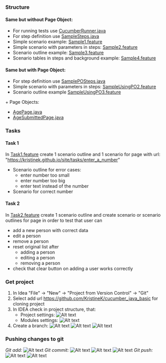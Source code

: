 ### Structure
#### Same but without Page Object:
* For running tests use [CucumberRunner.java](../master/src/test/java/runners/CucumberRunner.java)
* For step definition use [SampleSteps.java](../master/src/test/java/stepDefinitions/SampleSteps.java)
* Simple scenario example: [Sample1.feature](../master/src/test/resources/features/Sample1.feature)
* Simple scenario with parameters in steps: [Sample2.feature](../master/src/test/resources/features/Sample2.feature)
* Scenario outline example: [Sample3.feature](../master/src/test/resources/features/Sample3.feature)
* Scenario tables in steps and background example: [Sample4.feature](../master/src/test/resources/features/Sample4.feature)

#### Same but with Page Object:
* For step definition use [SamplePOSteps.java](../master/src/test/java/stepDefinitions/SamplePOSteps.java)
* Simple scenario with parameters in steps: [SampleUsingPO2.feature](../master/src/test/resources/features/SampleUsingPO2.feature)
* Scenario outline example [SampleUsingPO3.feature](../master/src/test/resources/features/SampleUsingPO3.feature)

\+ Page Objects:
* [AgePage.java](../master/src/test/java/pages_sample/AgePage.java)
* [AgeSubmittedPage.java](../master/src/test/java/pages_sample/AgeSubmittedPage.java)


### Tasks
#### Task 1
In [Task1.feature](../master/src/test/resources/features/Task1.feature) create 1 scenario outline and
1 scenario for page with url:
"https://kristinek.github.io/site/tasks/enter_a_number"
  * Scenario outline for error cases:
      * enter number too small
      * enter number too big
      * enter text instead of the number
  * Scenario for correct number
  
#### Task 2
In [Task2.feature](../master/src/test/resources/features/Task2.feature) create 1 scenario outline and
create scenario or scenario outlines for page
in order to test that user can
  * add a new person with correct data
  * edit a person
  * remove a person
  * reset original list after
      * adding a person
      * editing a person
      * removing a person
  * check that clear button on adding a user works correctly
  
  ### Get project 
  1. In Idea "File" -> "New" -> "Project from Version Control" -> "Git"
  2. Select add url https://github.com/KristineK/cucumber_java_basic for cloning project
  3. In IDEA check in project structure, that:
     * Project settings:
     ![Alt text](img/project_settings.png?raw=true "Project Settings")
     * Modules settings:
     ![Alt text](img/module_settings.png?raw=true "Module Settings")
  4. Create a branch:
     ![Alt text](img/git_new_branch_1.png?raw=true "git new branch 1 via IDEA")
     ![Alt text](img/git_new_branch_2.png?raw=true "git new branch 2 via IDEA")
     ![Alt text](img/git_new_branch_3.png?raw=true "git new branch 3 via IDEA")
### Pushing changes to git     
*Git add:*
     ![Alt text](img/git_add.png?raw=true "git add via IDEA")
*Git commit:*
     ![Alt text](img/git_commit_1.png?raw=true "git commit 1 via IDEA")
     ![Alt text](img/git_commit_2.png?raw=true "git commit 2 via IDEA")
     ![Alt text](img/git_commit_3.png?raw=true "git commit 3 via IDEA")
*Git push:*
     ![Alt text](img/git_push_1.png?raw=true "git push 1 via IDEA")
     ![Alt text](img/git_push_2.png?raw=true "git push 2 via IDEA")

